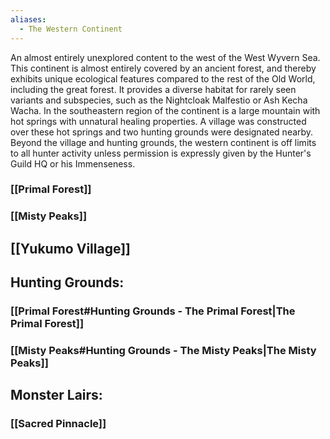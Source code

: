 ```yaml
---
aliases:
  - The Western Continent
---
```

An almost entirely unexplored content to the west of the West Wyvern Sea. This continent is almost entirely covered by an ancient forest, and thereby exhibits unique ecological features compared to the rest of the Old World, including the great forest. It provides a diverse habitat for rarely seen variants and subspecies, such as the Nightcloak Malfestio or Ash Kecha Wacha. In the southeastern region of the continent is a large mountain with hot springs with unnatural healing properties. A village was constructed over these hot springs and two hunting grounds were designated nearby. Beyond the village and hunting grounds, the western continent is off limits to all hunter activity unless permission is expressly given by the Hunter's Guild HQ or his Immenseness.

### [[Primal Forest]]
### [[Misty Peaks]]

## [[Yukumo Village]]

## Hunting Grounds:
### [[Primal Forest#Hunting Grounds - The Primal Forest|The Primal Forest]]
### [[Misty Peaks#Hunting Grounds - The Misty Peaks|The Misty Peaks]]

## Monster Lairs:
### [[Sacred Pinnacle]]